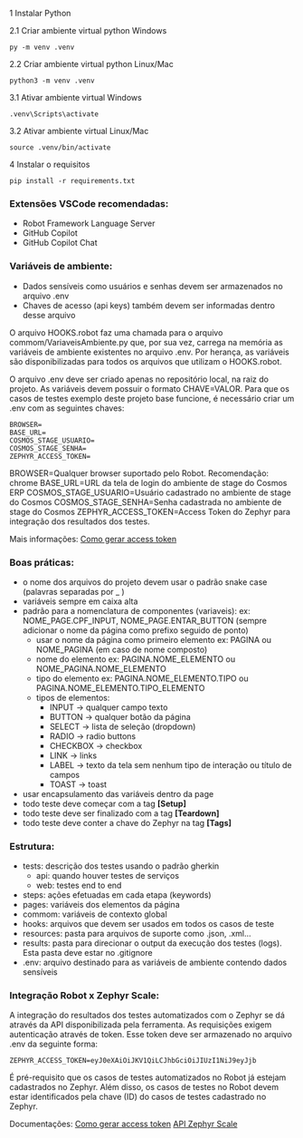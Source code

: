 1 Instalar Python

2.1 Criar ambiente virtual python Windows

```
py -m venv .venv
```

2.2 Criar ambiente virtual python Linux/Mac

```
python3 -m venv .venv
```

3.1 Ativar ambiente virtual Windows

```
.venv\Scripts\activate
```

3.2 Ativar ambiente virtual Linux/Mac

```
source .venv/bin/activate
```

4 Instalar o requisitos

```
pip install -r requirements.txt
```

### Extensões VSCode recomendadas:
- Robot Framework Language Server
- GitHub Copilot
- GitHub Copilot Chat


### Variáveis de ambiente:

- Dados sensíveis como usuários e senhas devem ser armazenados no arquivo .env
- Chaves de acesso (api keys) também devem ser informadas dentro desse arquivo

O arquivo HOOKS.robot faz uma chamada para o arquivo commom/VariaveisAmbiente.py que, por sua vez, carrega na memória as variáveis de ambiente existentes no arquivo .env. Por herança, as variáveis são disponibilizadas para todos os arquivos que utilizam o HOOKS.robot.

O arquivo .env deve ser criado apenas no repositório local, na raiz do projeto. As variáveis devem possuir o formato CHAVE=VALOR.
Para que os casos de testes exemplo deste projeto base funcione, é necessário criar um .env com as seguintes chaves:
```
BROWSER=
BASE_URL=
COSMOS_STAGE_USUARIO=
COSMOS_STAGE_SENHA=
ZEPHYR_ACCESS_TOKEN=
```

BROWSER=Qualquer browser suportado pelo Robot. Recomendação: chrome
BASE_URL=URL da tela de login do ambiente de stage do Cosmos ERP
COSMOS_STAGE_USUARIO=Usuário cadastrado no ambiente de stage do Cosmos
COSMOS_STAGE_SENHA=Senha cadastrada no ambiente de stage do Cosmos
ZEPHYR_ACCESS_TOKEN=Access Token do Zephyr para integração dos resultados dos testes.

Mais informações: [Como gerar access token](http://https://support.smartbear.com/zephyr-scale-cloud/docs/rest-api/generating-api-access-tokens.html "Como gerar access token")

### Boas práticas:

- o nome dos arquivos do projeto devem usar o padrão snake case (palavras separadas por \_ )
- variáveis sempre em caixa alta
- padrão para a nomenclatura de componentes (variaveis): ex: NOME_PAGE.CPF_INPUT, NOME_PAGE.ENTAR_BUTTON (sempre adicionar o nome da página como prefixo seguido de ponto)
  - usar o nome da página como primeiro elemento ex: PAGINA ou NOME_PAGINA (em caso de nome composto)
  - nome do elemento ex: PAGINA.NOME_ELEMENTO ou NOME_PAGINA.NOME_ELEMENTO
  - tipo do elemento ex: PAGINA.NOME_ELEMENTO.TIPO ou PAGINA.NOME_ELEMENTO.TIPO_ELEMENTO
  - tipos de elementos:
    - INPUT -> qualquer campo texto
    - BUTTON -> qualquer botão da página
    - SELECT -> lista de seleção (dropdown)
    - RADIO -> radio buttons
    - CHECKBOX -> checkbox
    - LINK -> links
    - LABEL -> texto da tela sem nenhum tipo de interação ou título de campos
    - TOAST -> toast
- usar encapsulamento das variáveis dentro da page
- todo teste deve começar com a tag **[Setup]**
- todo teste deve ser finalizado com a tag **[Teardown]**
- todo teste deve conter a chave do Zephyr na tag **[Tags]**

### Estrutura:

- tests: descrição dos testes usando o padrão gherkin
  - api: quando houver testes de serviços
  - web: testes end to end
- steps: ações efetuadas em cada etapa (keywords)
- pages: variáveis dos elementos da página
- commom: variáveis de contexto global
- hooks: arquivos que devem ser usados em todos os casos de teste
- resources: pasta para arquivos de suporte como .json, .xml...
- results: pasta para direcionar o output da execução dos testes (logs). Esta pasta deve estar no .gitignore
- .env: arquivo destinado para as variáveis de ambiente contendo dados sensíveis

### Integração Robot x Zephyr Scale:
A integração do resultados dos testes automatizados com o Zephyr se dá através da API disponibilizada pela ferramenta. As requisições exigem autenticação através de token. Esse token deve ser armazenado no arquivo .env da seguinte forma:

```
ZEPHYR_ACCESS_TOKEN=eyJ0eXAiOiJKV1QiLCJhbGciOiJIUzI1NiJ9eyJjb
```
É pré-requisito que os casos de testes automatizados no Robot já estejam cadastrados no Zephyr. Além disso, os casos de testes no Robot devem estar identificados pela chave (ID) do casos de testes cadastrado no Zephyr.

Documentações:
[Como gerar access token](http://https://support.smartbear.com/zephyr-scale-cloud/docs/rest-api/generating-api-access-tokens.html "Como gerar access token")
[API Zephyr Scale](https://support.smartbear.com/zephyr-scale-cloud/api-docs/#section/Introductionhttp:// "API Zephyr Scale")